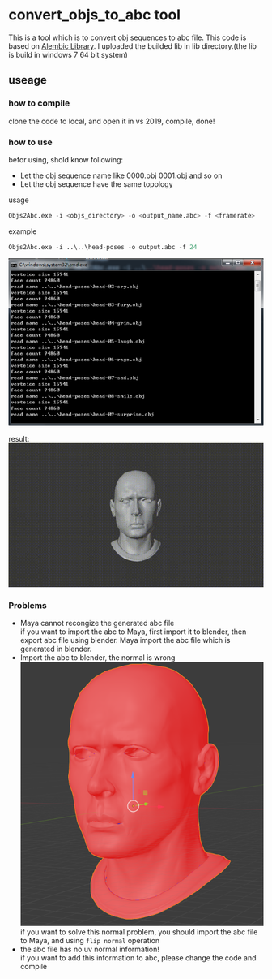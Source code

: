 # convert_objs_to_abc tool

This is a tool which is to convert obj sequences to abc file. This code is based on [Alembic Library](https://github.com/alembic/alembic). I uploaded the builded lib in lib directory.(the lib is build in windows 7 64 bit system)

## useage  
### how to compile  
clone the code to local, and open it in vs 2019, compile, done!

### how to use  
befor using, shold know following:
* Let the obj sequence name like 0000.obj 0001.obj and so on
* Let the obj sequence have the same topology

usage

```python
Objs2Abc.exe -i <objs_directory> -o <output_name.abc> -f <framerate>
```
example  
```python
Objs2Abc.exe -i ..\..\head-poses -o output.abc -f 24
```
![](./imgs/1.png)  

result:  
![](./imgs/0.gif)


### Problems  
* Maya cannot recongize the generated abc file  
if you want to import the abc to Maya, first import it to blender, then export abc file using blender. Maya import the abc file which is generated in blender. 
* Import the abc to blender, the normal is wrong 
  ![](./imgs/2.png)  
  if you want to solve this normal problem, you should import the abc file to Maya, and using `flip normal` operation
* the abc file has no uv normal information!  
  if you  want to add this information to abc, please change the code and compile
